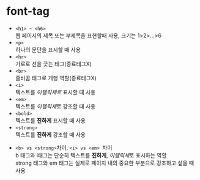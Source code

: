 # font-tag

- `<h1> ~ <h6>`<br/>
웹 페이지의 제목 또는 부제목을 표현할때 사용, 크기는 1>2>...>6
- `<p>`<br/>
하나의 문단을 표시할 때 사용
- `<hr>`<br/>
가로로 선을 긋는 태그(종료태그X)
- `<br>`<br/>
줄바꿈 태그로 개행 역할(종료태그X)
- `<i>`<br/>
텍스트를 *이텔릭체로* 표시할 때 사용
- `<em>`<br/>
텍스트를 *이텔릭체*로 강조할 때 사용
- `<bold>`<br/>
텍스트를 **진하게** 표시할 때 사용
- `<strong>`<br/>
텍스트를 **진하게** 강조할 때 사용
* `<b> vs <strong>`차이, `<i> vs <em> `차이<br/>
b 태그와 i태그는 단순히 텍스트를 **진하게**, *이텔릭체*로 표시하는 역할   
strong 태그와 em 태그는 실제로 페이지 내의 중요한 부분으로 강조하고 싶을 때 사용
